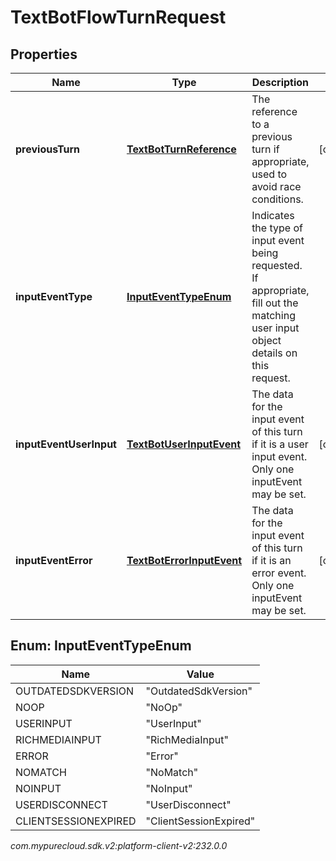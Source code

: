 # TextBotFlowTurnRequest


## Properties

| Name | Type | Description | Notes |
| ------------ | ------------- | ------------- | ------------- |
| **previousTurn** | [**TextBotTurnReference**](TextBotTurnReference) | The reference to a previous turn if appropriate, used to avoid race conditions. |  [optional] |
| **inputEventType** | [**InputEventTypeEnum**](#Enum--InputEventTypeEnum) | Indicates the type of input event being requested. If appropriate, fill out the matching user input object details on this request. |  |
| **inputEventUserInput** | [**TextBotUserInputEvent**](TextBotUserInputEvent) | The data for the input event of this turn if it is a user input event. Only one inputEvent may be set. |  [optional] |
| **inputEventError** | [**TextBotErrorInputEvent**](TextBotErrorInputEvent) | The data for the input event of this turn if it is an error event. Only one inputEvent may be set. |  [optional] |


## Enum: InputEventTypeEnum

| Name | Value |
| ---- | ----- |
| OUTDATEDSDKVERSION | &quot;OutdatedSdkVersion&quot; | 
| NOOP | &quot;NoOp&quot; | 
| USERINPUT | &quot;UserInput&quot; | 
| RICHMEDIAINPUT | &quot;RichMediaInput&quot; | 
| ERROR | &quot;Error&quot; | 
| NOMATCH | &quot;NoMatch&quot; | 
| NOINPUT | &quot;NoInput&quot; | 
| USERDISCONNECT | &quot;UserDisconnect&quot; | 
| CLIENTSESSIONEXPIRED | &quot;ClientSessionExpired&quot; | 




_com.mypurecloud.sdk.v2:platform-client-v2:232.0.0_
